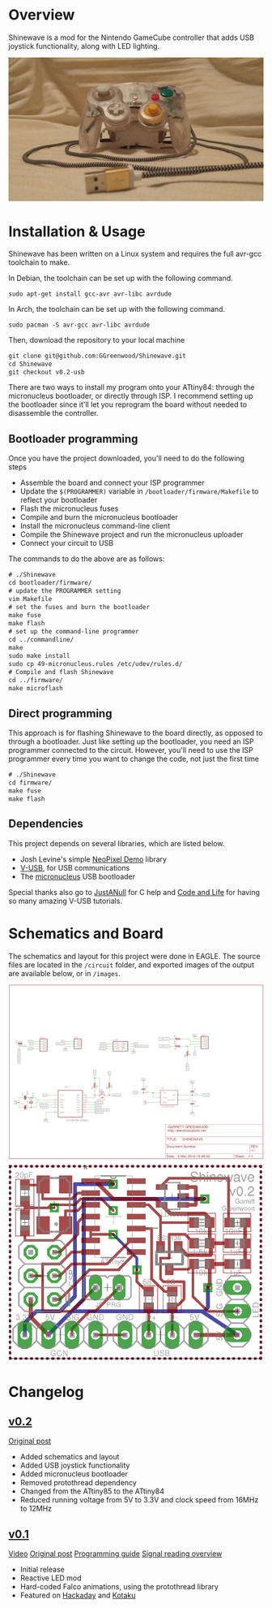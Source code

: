 # Overview
Shinewave is a mod for the Nintendo GameCube controller that adds USB joystick functionality, along with LED lighting.

![Controller](/images/controller.jpg)

# Installation & Usage
Shinewave has been written on a Linux system and requires the full avr-gcc toolchain to make.

In Debian, the toolchain can be set up with the following command.

	sudo apt-get install gcc-avr avr-libc avrdude

In Arch, the toolchain can be set up with the following command.

	sudo pacman -S avr-gcc avr-libc avrdude

Then, download the repository to your local machine

	git clone git@github.com:GGreenwood/Shinewave.git
    cd Shinewave
    git checkout v0.2-usb

There are two ways to install my program onto your ATtiny84: through the micronucleus bootloader, or directly through ISP. I recommend setting up the bootloader since it'll let you reprogram the board without needed to disassemble the controller.

## Bootloader programming
Once you have the project downloaded, you'll need to do the following steps

* Assemble the board and connect your ISP programmer
* Update the `$(PROGRAMMER)` variable in `/bootloader/firmware/Makefile` to reflect your bootloader
* Flash the micronucleus fuses
* Compile and burn the micronucleus bootloader
* Install the micronucleus command-line client
* Compile the Shinewave project and run the micronucleus uploader
* Connect your circuit to USB

The commands to do the above are as follows:

    # ./Shinewave
    cd bootloader/firmware/
    # update the PROGRAMMER setting
    vim Makefile
    # set the fuses and burn the bootloader
    make fuse
    make flash
    # set up the command-line programmer
    cd ../commandline/
    make
    sudo make install
    sudo cp 49-micronucleus.rules /etc/udev/rules.d/
    # Compile and flash Shinewave
    cd ../firmware/
    make microflash

## Direct programming
This approach is for flashing Shinewave to the board directly, as opposed to through a bootloader. Just like setting up the bootloader, you need an ISP programmer connected to the circuit. However, you'll need to use the ISP programmer every time you want to change the code, not just the first time

    # ./Shinewave
    cd firmware/
    make fuse
    make flash

## Dependencies
This project depends on several libraries, which are listed below.

* Josh Levine's simple [NeoPixel Demo](https://github.com/bigjosh/SimpleNeoPixelDemo) library
* [V-USB](https://www.obdev.at/products/vusb/index.html), for USB communications
* The [micronucleus](https://github.com/micronucleus/micronucleus) USB bootloader

Special thanks also go to [JustANull](https://github.com/JustANull) for C help and [Code and Life](http://codeandlife.com/) for having so many amazing V-USB tutorials.

# Schematics and Board
The schematics and layout for this project were done in EAGLE. The source files are located in the `/circuit` folder, and exported images of the output are available below, or in `/images`.

![Schematics](/images/schematic.png)
![Board](/images/board.png)

# Changelog

## [v0.2](https://github.com/GGreenwood/Shinewave/releases/tag/v0.2)
[Original post](electricexploits.net/gamecube-controller-usb-conversion-mod/)

* Added schematics and layout
* Added USB joystick functionality
* Added micronucleus bootloader
* Removed protothread dependency
* Changed from the ATtiny85 to the ATtiny84
* Reduced running voltage from 5V to 3.3V and clock speed from 16MHz to 12MHz

## [v0.1](https://github.com/GGreenwood/Shinewave/releases/tag/v0.1-falco)
[Video](https://www.youtube.com/watch?v=1U4EOI_aFdc)
[Original post](http://electricexploits.net/shinewave/)
[Programming guide](http://electricexploits.net/programming-the-waveshine-prototype-part1/)
[Signal reading overview](http://electricexploits.net/programming-the-waveshine-prototype-part2/)

* Initial release
* Reactive LED mod
* Hard-coded Falco animations, using the protothread library
* Featured on [Hackaday](http://hackaday.com/2015/08/02/shinewave-gamecube-controller-is-shiny/) and [Kotaku](http://kotaku.com/gamecube-controller-responds-to-smash-bros-moves-with-1721711510)
